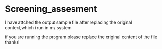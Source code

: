 # Screening_assesment
I have attched the output sample file after replacing the original content,which i run in my system

if you are running the program please replace the original content of the file 
thanks!


